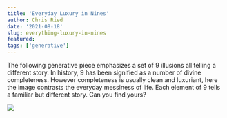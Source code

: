 ```yaml
---
title: 'Everyday Luxury in Nines'
author: Chris Ried
date: '2021-08-18'
slug: everything-luxury-in-nines
featured: 
tags: ['generative']
---
```

The following generative piece emphasizes a set of 9 illusions all telling a different story. In history, 9 has been signified as a number of divine completeness. However completeness is usually clean and luxuriant, here the image contrasts the everyday messiness of life. Each element of 9 tells a familiar but different story. Can you find yours?


![](https://live.staticflickr.com/65535/52643923804_42a70cdca4_z_d.jpg)